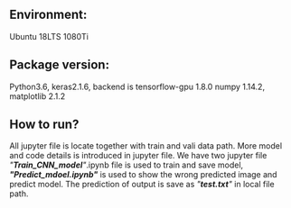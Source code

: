 ## Environment: 
Ubuntu 18LTS 1080Ti

## Package version: 
Python3.6, keras2.1.6, backend is tensorflow-gpu 1.8.0
numpy 1.14.2, matplotlib 2.1.2 


## How to run?

All jupyter file is locate together with train and vali data path.
More model and code details is introduced in jupyter file.
We have two jupyter file *"**Train_CNN_model**"*.ipynb file is used to train and save model,
***"Predict_mdoel.ipynb"*** is used to show the wrong predicted image and predict model. The prediction of output is save as *"**test.txt**"* in local file path.